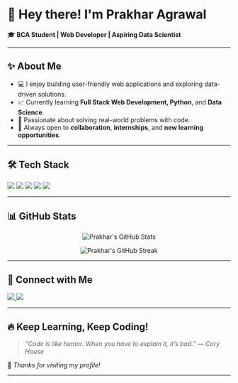 # 👋 Hey there! I'm Prakhar Agrawal

🎓 **BCA Student | Web Developer | Aspiring Data Scientist**

---

## ✨ About Me

- 💻 I enjoy building user-friendly web applications and exploring data-driven solutions.
- 📈 Currently learning **Full Stack Web Development, Python**, and **Data Science**.
- 🎯 Passionate about solving real-world problems with code.
- 🌟 Always open to **collaboration**, **internships**, and **new learning opportunities**.

---

## 🛠️ Tech Stack

<p>
  <img src="https://en.m.wikipedia.org/wiki/File:HTML5_logo_and_wordmark.svg"/>
  <img src="https://img.shields.io/badge/CSS3-1572B6?style=for-the-badge&logo=css3&logoColor=white"/>
  <img src="https://img.shields.io/badge/JavaScript-F7DF1E?style=for-the-badge&logo=javascript&logoColor=black"/>
  <img src="https://img.shields.io/badge/Python-3776AB?style=for-the-badge&logo=python&logoColor=white"/>
  <img src="https://img.shields.io/badge/MySQL-4479A1?style=for-the-badge&logo=mysql&logoColor=white"/>
</p>

---

## 📊 GitHub Stats

<p align="center">
  <img src="https://github-readme-stats.vercel.app/api?username=PrakharAgrawal123&show_icons=true&theme=radical" alt="Prakhar's GitHub Stats" />
</p>

<p align="center">
  <img src="https://github-readme-streak-stats.herokuapp.com?user=PrakharAgrawal123&theme=radical" alt="Prakhar's GitHub Streak" />
</p>

---



## 🤝 Connect with Me

<p>
  <a href="mailto:agrawalprakhar931@gmail.com">
    <img src="https://img.shields.io/badge/Gmail-D14836?style=for-the-badge&logo=gmail&logoColor=white"/>
  </a>
  <a href="https://www.linkedin.com/in/prakhar-agrawal-85a9b2328">
    <img src="https://img.shields.io/badge/LinkedIn-0077B5?style=for-the-badge&logo=linkedin&logoColor=white"/>
  </a>
</p>

---

## 🔥 Keep Learning, Keep Coding!

> *“Code is like humor. When you have to explain it, it’s bad.” — Cory House*

🌟 *Thanks for visiting my profile!*

---
